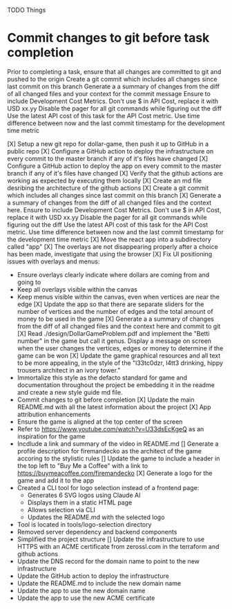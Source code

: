 TODO Things

# Commit changes to git before task completion
Prior to completing a task, ensure that all changes are committed to git and pushed to the origin
Create a git commit which includes all changes since last commit on this branch 
Generate a a summary of changes from the diff of all changed files and your context for the commit message
Ensure to include Development Cost Metrics. Don't use $ in API Cost, replace it with USD xx.yy
Disable the pager for all git commands while figuring out the diff
Use the latest API cost of this task for the API Cost metric.
Use time difference between now and the last commit timestamp for the development time metric


[X] Setup a new git repo for dollar-game, then push it up to GitHub in a public repo
[X] Configure a GitHub action to deploy the infrastructure on every commit to the master branch if any of it's files have changed
[X] Configure a GitHub action to deploy the app on every commit to the master branch if any of it's files have changed
[X] Verify that the github actions are working as expected by executing them locally
[X] Create an md file desribing the architecture of the github actions
[X] Create a git commit which includes all changes since last commit on this branch 
[X] Generate a a summary of changes from the diff of all changed files and the context here.
Ensure to include Development Cost Metrics. Don't use $ in API Cost, replace it with USD xx.yy
Disable the pager for all git commands while figuring out the diff
Use the latest API cost of this task for the API Cost metric.
Use time difference between now and the last commit timestamp for the development time metric
[X] Move the react app into a subdirectory called "app"
[X] The overlays are not disappearing properly after a choice has been made, investigate that using the browser
[X] Fix UI positioning issues with overlays and menus:
   - Ensure overlays clearly indicate where dollars are coming from and going to
   - Keep all overlays visible within the canvas
   - Keep menus visible within the canvas, even when vertices are near the edge
[X] Update the app so that there are separate sliders for the number of vertices and the number of edges and the total amount of money to be used in the game
[X] Generate a a summary of changes from the diff of all changed files and the context here and commit to git
[X] Read ./design/DollarGameProblem.pdf and implement the "Betti number" in the game but call it genus. Display a message on screen when the user changes the vertices, edges or money to determine if the game can be won
[X] Update the game graphical resources and all text to be more appealing, in the style of the "l33tc0dzr, l4tt3 drinking, hippy trousers architect in an ivory tower."
   - Immortalize this style as the defacto standard for game and documentation throughout the project be embedding it in the readme and create a new style guide md file.
   - Commit changes to git before completion
[X] Update the main README.md with all the latest information about the project
[X] App attribution enhancements
  - Ensure the game is aligned at the top center of the screen
  - Refer to https://www.youtube.com/watch?v=U33dsEcKgeQ as an inspiration for the game
  - Incdlude a link and summary of the video in README.md
[] Generate a profile description for firemandecko as the architect of the game accoring to the stylistic rules
[] Update the game to include a header in the top left to "Buy Me a Coffee" with a link to https://buymeacoffee.com/firemandecko
[X] Generate a logo for the game and add it to the app
 - Created a CLI tool for logo selection instead of a frontend page:
   - Generates 6 SVG logos using Claude AI
   - Displays them in a static HTML page
   - Allows selection via CLI
   - Updates the README.md with the selected logo
 - Tool is located in tools/logo-selection directory
 - Removed server dependency and backend components
 - Simplified the project structure
[] Update the infrastructure to use HTTPS with an ACME certificate from zerossl.com in the terraform and github actions
 - Update the DNS record for the domain name to point to the new infrastructure
 - Update the GitHub action to deploy the infrastructure
 - Update the README.md to include the new domain name
 - Update the app to use the new domain name
 - Update the app to use the new ACME certificate
